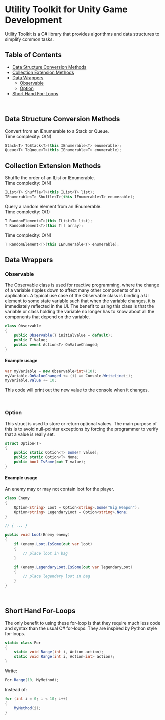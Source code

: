 # Utility Toolkit for Unity Game Development

Utility Toolkit is a C# library that provides algorithms 
and data structures to simplify common tasks.

## Table of Contents
- [Data Structure Conversion Methods](#data-structure-conversion-methods)
- [Collection Extension Methods](#collection-extension-methods)
- [Data Wrappers](#data-wrappers)
    - [Observable<T>](#observable)
    - [Option<T>](#option)
- [Short Hand For-Loops](#short-hand-for-loops)

<br>

## Data Structure Conversion Methods

Convert from an IEnumerable to a Stack<T> or Queue<T>.  
Time complexity: O(N)

```csharp
Stack<T> ToStack<T>(this IEnumerable<T> enumerable);
Queue<T> ToQueue<T>(this IEnumerable<T> enumerable);
```


## Collection Extension Methods

Shuffle the order of an IList or IEnumerable.  
Time complexity: O(N)

```csharp
IList<T> Shuffle<T>(this IList<T> list);
IEnumerable<T> Shuffle<T>(this IEnumerable<T> enumerable);
```

Query a random element from an IEnumerable.  
Time complexity: O(1)

```csharp
T RandomElement<T>(this IList<T> list);
T RandomElement<T>(this T[] array);
```

Time complexity: O(N)

```csharp
T RandomElement<T>(this IEnumerable<T> enumerable);
```

## Data Wrappers

### Observable<T>

The Observable<T> class is used for reactive programming, where
the change of a variable ripples down to affect many other components 
of an application. A typical use case of the Observable<T> class
is binding a UI element to some state variable such that when 
the variable changes, it is immediately reflected in the UI. The 
benefit to using this class is that the variable or class holding
the variable no longer has to know about all the components that 
depend on the variable. 

```csharp
class Observable
{
    public Observable(T initialValue = default);
    public T Value;
    public event Action<T> OnValueChanged;
}
```

#### Example usage

```csharp
var myVariable = new Observable<int>(10);
myVariable.OnValueChanged += (i) => Console.WriteLine(i);
myVariable.Value += 10;
```

This code will print out the new value to the console when it changes. 

<br>

### Option

This struct is used to store or return optional values. The main purpose of
this is to avoid null-pointer exceptions by forcing the programmer to verify
that a value is really set. 

```csharp
struct Option<T>
{
    public static Option<T> Some(T value);
    public static Option<T> None;
    public bool IsSome(out T value);
}
```

#### Example usage

An enemy may or may not contain loot for the player. 

```csharp
class Enemy 
{ 
    Option<string> Loot = Option<string>.Some("Big Weapon");
    Option<string> LegendaryLoot = Option<string>.None;
}

// { ... } 

public void Loot(Enemy enemy)
{
    if (enemy.Loot.IsSome(out var loot) 
    {
        // place loot in bag
    }

    if (enemy.LegendaryLoot.IsSome(out var legendaryLoot) 
    {
        // place legendary loot in bag
    }
}
```

<br>

## Short Hand For-Loops

The only benefit to using these for-loop is
that they require much less code and syntax than the usual
C# for-loops. They are inspired by Python style for-loops.

```csharp
static class For
{
    static void Range(int i, Action action);
    static void Range(int i, Action<int> action);
}
```

Write:    

```csharp
For.Range(10, MyMethod);
```

Instead of:

```csharp
for (int i = 0; i < 10; i++)
{
    MyMethod(i);
}
```
